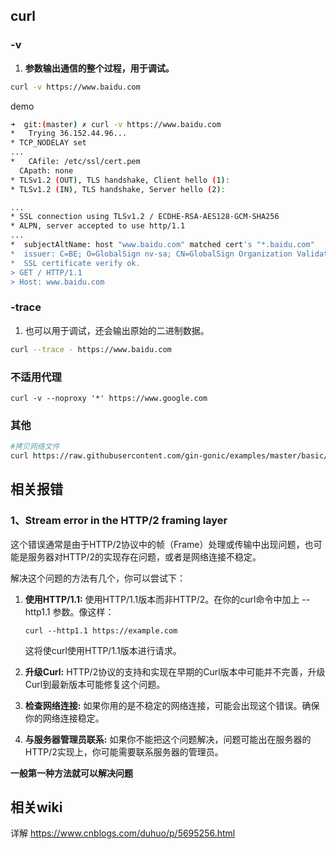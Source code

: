 ## curl

### -v

1. **参数输出通信的整个过程，用于调试。**

```sh
curl -v https://www.baidu.com
```

demo
```sh
➜  git:(master) ✗ curl -v https://www.baidu.com
*   Trying 36.152.44.96...
* TCP_NODELAY set
...
*   CAfile: /etc/ssl/cert.pem
  CApath: none
* TLSv1.2 (OUT), TLS handshake, Client hello (1):
* TLSv1.2 (IN), TLS handshake, Server hello (2):

...
* SSL connection using TLSv1.2 / ECDHE-RSA-AES128-GCM-SHA256
* ALPN, server accepted to use http/1.1
...
*  subjectAltName: host "www.baidu.com" matched cert's "*.baidu.com"
*  issuer: C=BE; O=GlobalSign nv-sa; CN=GlobalSign Organization Validation CA - SHA256 - G2
*  SSL certificate verify ok.
> GET / HTTP/1.1
> Host: www.baidu.com
```

### -trace
1. 也可以用于调试，还会输出原始的二进制数据。

```sh
curl --trace - https://www.baidu.com
```

### 不适用代理

```
curl -v --noproxy '*' https://www.google.com
```

### 其他

```sh
#拷贝网络文件
curl https://raw.githubusercontent.com/gin-gonic/examples/master/basic/main.go > main.go
```

## 相关报错

### 1、Stream error in the HTTP/2 framing layer

这个错误通常是由于HTTP/2协议中的帧（Frame）处理或传输中出现问题，也可能是服务器对HTTP/2的实现存在问题，或者是网络连接不稳定。

解决这个问题的方法有几个，你可以尝试下：

1. **使用HTTP/1.1:** 使用HTTP/1.1版本而非HTTP/2。在你的curl命令中加上 --http1.1 参数。像这样：
   ```
   curl --http1.1 https://example.com
   ```
   这将使curl使用HTTP/1.1版本进行请求。

2. **升级Curl:** HTTP/2协议的支持和实现在早期的Curl版本中可能并不完善，升级Curl到最新版本可能修复这个问题。

3. **检查网络连接:** 如果你用的是不稳定的网络连接，可能会出现这个错误。确保你的网络连接稳定。

4. **与服务器管理员联系:** 如果你不能把这个问题解决，问题可能出在服务器的HTTP/2实现上，你可能需要联系服务器的管理员。

**一般第一种方法就可以解决问题**

## 相关wiki

详解 https://www.cnblogs.com/duhuo/p/5695256.html
